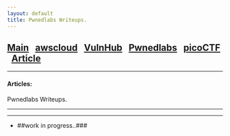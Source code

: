 ```yaml
---
layout: default
title: Pwnedlabs Writeups.
---
```


<h2 class="mume-header" id="mainindexhtml-nbspnbsp-contactcontacthtml"><a 
href="/index.html">Main</a>&#xA0;&#xA0;&#xA0;<a 
href="/posts/awscloud/index.html">awscloud</a>&#xA0;&#xA0;&#xA0;<a
href="/posts/VulnHub/index.html">VulnHub</a>&#xA0;&#xA0;&#xA0;<a 
href="/posts/pwnedlabs/index.html">Pwnedlabs</a>&#xA0;&#xA0;&#xA0;<a 
href="/posts/picoCTF/index.html">picoCTF</a>&#xA0;&#xA0;&#xA0;<a
href="/posts/Articles/index.html">Article</a></h2>
<hr>

<h4 class="mume-header" id="articles">Articles:</h4>
Pwnedlabs Writeups.
<hr>
<hr>

- ##work in progress..###